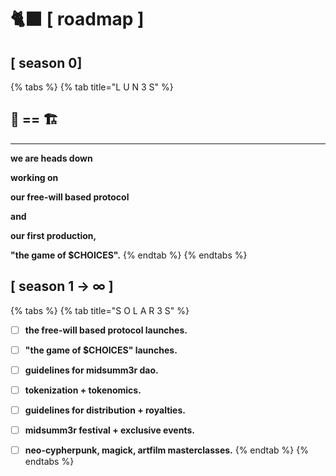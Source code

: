 # 🐈⬛ \[ roadmap ]

## \[ season 0]



{% tabs %}
{% tab title="L U N 3 S" %}
## **🧸 == 🏗**

****

**we are heads down**&#x20;

**working on**&#x20;

**our free-will based protocol**&#x20;

**and**&#x20;

**our first production,**

**"the game of $CHOICES".**&#x20;
{% endtab %}
{% endtabs %}



## \[ season 1 **→ ∞** ]



{% tabs %}
{% tab title="S O L A R 3 S" %}
* [ ] **the free-will based protocol launches.**
* [ ] **"the game of $CHOICES" launches.**
* [ ] **guidelines for midsumm3r dao.**
* [ ] **tokenization + tokenomics.**
* [ ] **guidelines for distribution + royalties.**
* [ ] **midsumm3r festival + exclusive events.**
* [ ] **neo-cypherpunk, magick, artfilm masterclasses.**
{% endtab %}
{% endtabs %}


